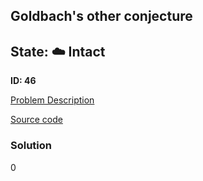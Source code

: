 ## Goldbach's other conjecture

## State: :cloud: **Intact**

**ID: 46**

[Problem Description](https://projecteuler.net/problem=46)

[Source code](main.cpp)

### Solution
0